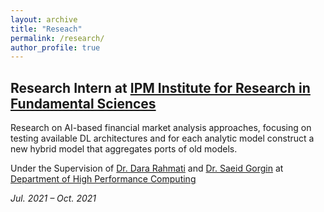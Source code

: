 ```yaml
---
layout: archive
title: "Reseach"
permalink: /research/
author_profile: true
---
```


## Research Intern at [IPM Institute for Research in Fundamental Sciences](http://www.ipm.ac.ir/)

Research on AI-based financial market analysis approaches, focusing on testing available DL architectures and for each analytic model construct a new hybrid model that aggregates ports of old models.

Under the Supervision of [Dr. Dara Rahmati](https://scholar.google.com/citations?user=xwJgOl0AAAAJ&hl=en) and [Dr. Saeid Gorgin](https://scholar.google.com/citations?user=SbgT7HcAAAAJ&hl=en) at [Department of High Performance Computing](https://hpc.ipm.ac.ir/)

_Jul. 2021 – Oct. 2021_
